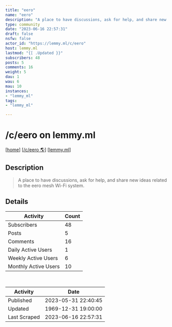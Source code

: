 ```yaml
---
title: "eero" 
name: "eero"
description: "A place to have discussions, ask for help, and share new ideas related to the eero mesh Wi-Fi system."
type: community
date: "2023-06-16 22:57:31"
draft: false
nsfw: false
actor_id: "https://lemmy.ml/c/eero"
host: lemmy.ml
lastmod: "{[ .Updated }}"
subscribers: 48
posts: 5
comments: 16
weight: 5
dau: 1
wau: 6
mau: 10
instances:
- "lemmy_ml"
tags: 
- "lemmy_ml"

---
```


# /c/eero on lemmy.ml

[[home](/)]
[[/c/eero 🌎](https://lemmy.ml/c/eero)]
[[lemmy.ml](/instances/lemmy_ml)]


## Description 

<blockquote class="description">
A place to have discussions, ask for help, and share new ideas related to the eero mesh Wi-Fi system.
</blockquote>


## Details

| Activity | Count  |
|----------------------|---|
| Subscribers          | 48 |
| Posts                | 5  |
| Comments             | 16  |
| Daily Active Users   | 1  |
| Weekly Active Users  | 6  |
| Monthly Active Users | 10  |

<br>

| Activity | Date |
|----------------------|---|
| Published            | 2023-05-31 22:40:45 |
| Updated              | 1969-12-31 19:00:00 |
| Last Scraped         | 2023-06-16 22:57:31 |
